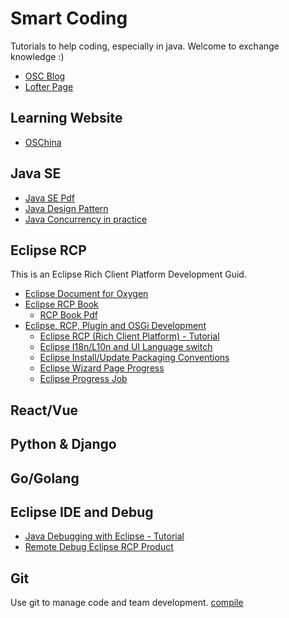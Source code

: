 # Smart Coding
Tutorials to help coding, especially in java. Welcome to exchange knowledge :)
* [OSC Blog](https://my.oschina.net/liuyuanyuangogo)
* [Lofter Page](http://poetryface.lofter.com/)

## Learning Website
* [OSChina](https://my.oschina.net/)

## Java SE
* [Java SE Pdf](https://github.com/liuyuanyuan/smart-coding/tree/master/java-se)
* [Java Design Pattern](https://github.com/iluwatar/java-design-patterns)
* [Java Concurrency in practice](http://jcip.net/)

## Eclipse RCP
This is an Eclipse Rich Client Platform Development Guid.
* [Eclipse Document for Oxygen](https://help.eclipse.org/oxygen/index.jsp)
* [Eclipse RCP Book](https://wiki.eclipse.org/Rich_Client_Platform/Book)
  * [RCP Book Pdf](https://github.com/liuyuanyuan/smart-coding/tree/master/eclipse-rcp)
* [Eclipse, RCP, Plugin and OSGi Development](http://www.vogella.com/tutorials/eclipse.html)
  * [Eclipse RCP (Rich Client Platform) - Tutorial](http://www.vogella.com/tutorials/EclipseRCP/article.html)
  * [Eclipse I18n/L10n and UI Language switch](http://www.vogella.com/tutorials/EclipseInternationalization/article.html) 
  * [Eclipse Install/Update Packaging Conventions](https://www.eclipse.org/equinox/p2/repository_packaging.html)
  * [Eclipse Wizard Page Progress](https://www.eclipse.org/forums/index.php/t/369944/)
  * [Eclipse Progress Job](http://www.vogella.com/tutorials/EclipseJobs/article.html)

## React/Vue

## Python & Django

## Go/Golang

## Eclipse IDE and Debug
* [Java Debugging with Eclipse - Tutorial](http://www.vogella.com/tutorials/EclipseDebugging/article.html)
* [Remote Debug Eclipse RCP Product](http://zhoujianboy.iteye.com/blog/1852823)


## Git
Use git to manage code and team development.
[compile](https://github.com/marketplace/category/continuous-integration)


